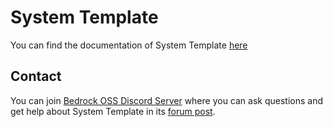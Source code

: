 # System Template

You can find the documentation of System Template [here](https://system-template-docs.readthedocs.io/en/3.11.0/)

## Contact

You can join [Bedrock OSS Discord Server](https://discord.gg/b3VFVXUvya) where you can ask questions and get help about System Template in its [forum post](https://discord.com/channels/494194063730278411/1317217404224409640).
